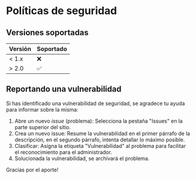 # Políticas de seguridad

## Versiones soportadas

| Versión | Soportado          |
| ------- | ------------------ |
| < 1.x   | :x:                |
| > 2.0   | :white_check_mark: |

## Reportando una vulnerabilidad

Si has identificado una vulnerabilidad de seguridad, se agradece tu ayuda para informar sobre la misma:
1. Abre un nuevo _issue_ (problema): Selecciona la pestaña "Issues" en la parte superior del sitio.
2. Crea un nuevo issue: Resume la vulnerabilidad en el primer párrafo de la descripción, en el segundo párrafo, intenta detallar lo máximo posible.
3. Clasificar: Asigna la etiqueta "Vulnerabilidad" al problema para facilitar el reconocimiento para el administrador.
4. Solucionada la vulnerabilidad, se archivará el problema.

Gracias por el aporte!
